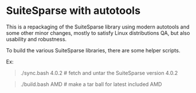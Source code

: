 SuiteSparse with autotools
==========================


This is a repackaging of the SuiteSparse library using modern
autotools and some other minor changes, mostly to satisfy Linux
distributions QA, but also usability and robustness.

To build the various SuiteSparse libraries, there are some helper scripts.

Ex:

 > ./sync.bash 4.0.2    # fetch and untar the SuiteSparse version 4.0.2

 > ./build.bash AMD	# make a tar ball for latest included AMD
